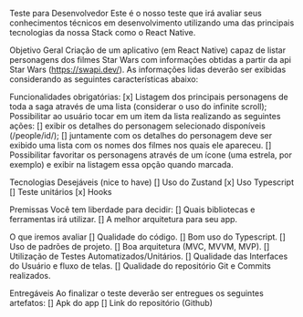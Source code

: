 Teste para Desenvolvedor
Este é o nosso teste que irá avaliar seus conhecimentos técnicos em desenvolvimento utilizando uma das principais tecnologias da nossa Stack como o React Native.

Objetivo Geral
Criação de um aplicativo (em React Native) capaz de listar personagens dos filmes Star Wars com informações obtidas a partir da api Star Wars (https://swapi.dev/).
As informações lidas deverão ser exibidas considerando as seguintes características abaixo:

Funcionalidades obrigatórias:
[x] Listagem dos principais personagens de toda a saga através de uma lista (considerar o uso do infinite scroll);
Possibilitar ao usuário tocar em um item da lista realizando as seguintes ações:
[] exibir os detalhes do personagem selecionado disponíveis (/people/id/);
[] juntamente com os detalhes do personagem deve ser exibido uma lista com os nomes dos filmes nos quais ele apareceu.
[] Possibilitar favoritar os personagens através de um ícone (uma estrela, por exemplo) e exibir na listagem essa opção quando marcada.

Tecnologias Desejáveis (nice to have)
[] Uso do Zustand
[x] Uso Typescript
[] Teste unitários
[x] Hooks

Premissas
Você tem liberdade para decidir:
[] Quais bibliotecas e ferramentas irá utilizar.
[] A melhor arquitetura para seu app.

O que iremos avaliar
[] Qualidade do código.
[] Bom uso do Typescript.
[] Uso de padrões de projeto.
[] Boa arquitetura (MVC, MVVM, MVP).
[] Utilização de Testes Automatizados/Unitários.
[] Qualidade das Interfaces do Usuário e fluxo de telas.
[] Qualidade do repositório Git e Commits realizados.

Entregáveis
Ao finalizar o teste deverão ser entregues os seguintes artefatos:
[] Apk do app
[] Link do repositório (Github)
